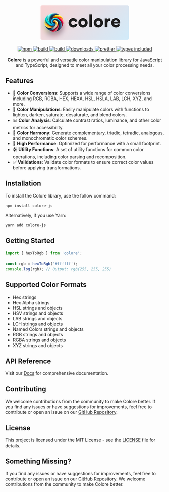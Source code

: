 <div align="center">
  <a href="https://colore.mallikcheripally.com/">
    <img alt="colore" src="assets/images/github-poster.png" width="280" height="110" />
  </a>
</div>
 <br />

<div align="center">
  <a href="https://www.npmjs.com/package/colore">
    <img alt="npm" src="https://img.shields.io/npm/v/colore.svg?labelColor=555be7&color=8c41e9" />
  </a>
  <a href="https://github.com/mallikcheripally/colore/actions">
    <img alt="build" src="https://img.shields.io/github/actions/workflow/status/mallikcheripally/colore/build.yml?labelColor=555be7&color=8c41e9" />
  </a>
  <a href="https://github.com/mallikcheripally/colore/blob/main/LICENSE">
    <img alt="build" src="https://img.shields.io/npm/l/colore.svg?labelColor=555be7&color=8c41e9" />
  </a>
  <a href="https://www.npmjs.com/package/colore">
    <img alt="downloads" src="https://img.shields.io/npm/dm/colore.svg?labelColor=555be7&color=8c41e9" />
  </a>
  <a href="https://github.com/prettier/prettier">
    <img alt="prettier" src="https://img.shields.io/badge/code_style-prettier-ff69b4.svg?labelColor=555be7&color=8c41e9" />
  </a>
  <a href="https://codecov.io/gh/mallikcheripally/colore">
    <img alt="types included" src="https://codecov.io/gh/mallikcheripally/colore/branch/main/graph/badge.svg?labelColor=555be7&color=8c41e9" />
  </a>
</div>
 <br />

<div align="center">
<strong>Colore</strong> is a powerful and versatile color manipulation library for JavaScript and TypeScript, designed to meet all your color processing needs. 
</div>


## Features

- 🎨 **Color Conversions**: Supports a wide range of color conversions including RGB, RGBA, HEX, HEXA, HSL, HSLA, LAB, LCH, XYZ, and more.
- 🔄 **Color Manipulations**: Easily manipulate colors with functions to lighten, darken, saturate, desaturate, and blend colors.
- 📊 **Color Analysis**: Calculate contrast ratios, luminance, and other color metrics for accessibility.
- 🌈 **Color Harmony**: Generate complementary, triadic, tetradic, analogous, and monochromatic color schemes.
- 🚀 **High Performance**: Optimized for performance with a small footprint.
- 🛠️ **Utility Functions**: A set of utility functions for common color operations, including color parsing and recomposition.
- ✅ **Validations**: Validate color formats to ensure correct color values before applying transformations.

## Installation
To install the Colore library, use the follow command:

```bash
npm install colore-js
```

Alternatively, if you use Yarn:

```bash
yarn add colore-js
```

## Getting Started
```javascript
import { hexToRgb } from 'colore';

const rgb = hexToRgb('#ffffff');
console.log(rgb); // Output: rgb(255, 255, 255)
```

## Supported Color Formats
- Hex strings
- Hex Alpha strings
- HSL strings and objects
- HSV strings and objects
- LAB strings and objects
- LCH strings and objects
- Named Colors strings and objects
- RGB strings and objects
- RGBA strings and objects
- XYZ strings and objects

## API Reference
Visit our [Docs](https://colore.mallikcheripally.com) for comprehensive documentation.

## Contributing
We welcome contributions from the community to make Colore better. If you find any issues or have suggestions for improvements, feel free to contribute or open an issue on our [GitHub Repository](https://github.com/mallikcheripally/colore).

## License
This project is licensed under the MIT License - see the [LICENSE](./LICENSE) file for details.

## Something Missing?
If you find any issues or have suggestions for improvements, feel free to contribute or open an issue on our [GitHub Repository](https://github.com/mallikcheripally/colore). We welcome contributions from the community to make Colore better.
